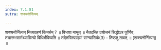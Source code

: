 ```yaml
---
index: 7.1.81
sutra: शप्श्यनोर्नित्यम्

---
```

शप्श्यनोर्नित्यम् नित्यग्रहणं किमर्थम् ? ॥ विभाषा माभूत् ॥ नैतदस्ति प्रयोजनं सिद्धोऽत्र पूर्वेणैव, तत्रारम्भसार्मथ्यान्नित्यो विधिर्भविष्यति ॥ तदेतन्नित्यग्रहणं सांन्यासिकं(3) - तिष्ठतु तावत् ॥ (शप्श्यनोर्नित्यम्) ॥